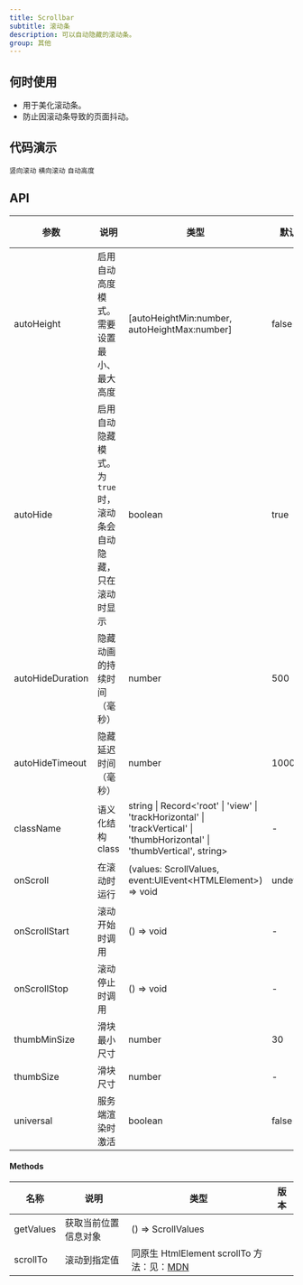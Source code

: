 ```yaml
---
title: Scrollbar
subtitle: 滚动条
description: 可以自动隐藏的滚动条。
group: 其他
---
```


## 何时使用

- 用于美化滚动条。
- 防止因滚动条导致的页面抖动。

## 代码演示

<!-- prettier-ignore -->
<code src="./demo/vertical.tsx">竖向滚动</code>
<code src="./demo/horizontal.tsx">横向滚动</code>
<code src="./demo/auto-height.tsx">自动高度</code>

## API

| 参数 | 说明 | 类型 | 默认值 | 版本 |
| --- | --- | --- | --- | --- |
| autoHeight | 启用自动高度模式。需要设置最小、最大高度 | [autoHeightMin:number, autoHeightMax:number] | false |  |
| autoHide | 启用自动隐藏模式。为 `true` 时，滚动条会自动隐藏，只在滚动时显示 | boolean | true |  |
| autoHideDuration | 隐藏动画的持续时间（毫秒） | number | 500 |  |
| autoHideTimeout | 隐藏延迟时间（毫秒） | number | 1000 |  |
| className | 语义化结构 class | string \| Record<'root' \| 'view' \| 'trackHorizontal' \| 'trackVertical' \| 'thumbHorizontal' \| 'thumbVertical', string> | - |  |
| onScroll | 在滚动时运行 | (values: ScrollValues, event:UIEvent&lt;HTMLElement>) => void | undefined |  |
| onScrollStart | 滚动开始时调用 | () => void | - |  |
| onScrollStop | 滚动停止时调用 | () => void | - |  |
| thumbMinSize | 滑块最小尺寸 | number | 30 |  |
| thumbSize | 滑块尺寸 | number | - |  |
| universal | 服务端渲染时激活 | boolean | false |  |

#### Methods

| 名称 | 说明 | 类型 | 版本 |
| --- | --- | --- | --- |
| getValues | 获取当前位置信息对象 | () => ScrollValues |  |
| scrollTo | 滚动到指定值 | 同原生 HtmlElement scrollTo 方法：见：[MDN](https://developer.mozilla.org/en-US/docs/Web/API/Element/scrollTo) |  |
